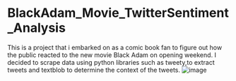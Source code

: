 # BlackAdam_Movie_TwitterSentiment_Analysis
This is a project that i embarked on as a comic book fan to figure out how the public reacted to the new movie Black Adam on opening weekend. 
I decided to scrape data using python libraries such as tweety,to extract tweets and textblob to determine the context of the tweets.
![image](https://user-images.githubusercontent.com/86055894/198242046-da491124-f5e6-48aa-8eda-5244c48f6e93.png)
